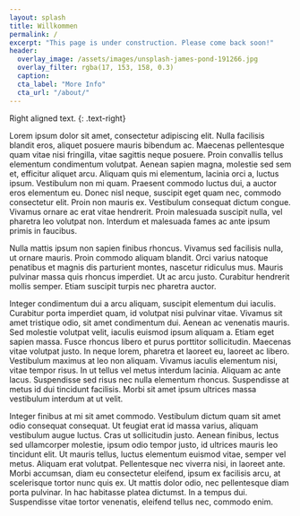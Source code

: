 ```yaml
---
layout: splash
title: Willkommen
permalink: /
excerpt: "This page is under construction. Please come back soon!"
header:
  overlay_image: /assets/images/unsplash-james-pond-191266.jpg
  overlay_filter: rgba(17, 153, 158, 0.3)
  caption:
  cta_label: "More Info"
  cta_url: "/about/"
---
```


Right aligned text.
{: .text-right}

Lorem ipsum dolor sit amet, consectetur adipiscing elit. Nulla facilisis blandit eros, aliquet posuere mauris bibendum ac. Maecenas pellentesque quam vitae nisi fringilla, vitae sagittis neque posuere. Proin convallis tellus elementum condimentum volutpat. Aenean sapien magna, molestie sed sem et, efficitur aliquet arcu. Aliquam quis mi elementum, lacinia orci a, luctus ipsum. Vestibulum non mi quam. Praesent commodo luctus dui, a auctor eros elementum eu. Donec nisl neque, suscipit eget quam nec, commodo consectetur elit. Proin non mauris ex. Vestibulum consequat dictum congue. Vivamus ornare ac erat vitae hendrerit. Proin malesuada suscipit nulla, vel pharetra leo volutpat non. Interdum et malesuada fames ac ante ipsum primis in faucibus.

Nulla mattis ipsum non sapien finibus rhoncus. Vivamus sed facilisis nulla, ut ornare mauris. Proin commodo aliquam blandit. Orci varius natoque penatibus et magnis dis parturient montes, nascetur ridiculus mus. Mauris pulvinar massa quis rhoncus imperdiet. Ut ac arcu justo. Curabitur hendrerit mollis semper. Etiam suscipit turpis nec pharetra auctor.

Integer condimentum dui a arcu aliquam, suscipit elementum dui iaculis. Curabitur porta imperdiet quam, id volutpat nisi pulvinar vitae. Vivamus sit amet tristique odio, sit amet condimentum dui. Aenean ac venenatis mauris. Sed molestie volutpat velit, iaculis euismod ipsum aliquam a. Etiam eget sapien massa. Fusce rhoncus libero et purus porttitor sollicitudin. Maecenas vitae volutpat justo. In neque lorem, pharetra et laoreet eu, laoreet ac libero. Vestibulum maximus at leo non aliquam. Vivamus iaculis elementum nisi, vitae tempor risus. In ut tellus vel metus interdum lacinia. Aliquam ac ante lacus. Suspendisse sed risus nec nulla elementum rhoncus. Suspendisse at metus id dui tincidunt facilisis. Morbi sit amet ipsum ultrices massa vestibulum interdum at ut velit.

Integer finibus at mi sit amet commodo. Vestibulum dictum quam sit amet odio consequat consequat. Ut feugiat erat id massa varius, aliquam vestibulum augue luctus. Cras ut sollicitudin justo. Aenean finibus, lectus sed ullamcorper molestie, ipsum odio tempor justo, id ultrices mauris leo tincidunt elit. Ut mauris tellus, luctus elementum euismod vitae, semper vel metus. Aliquam erat volutpat. Pellentesque nec viverra nisi, in laoreet ante. Morbi accumsan, diam eu consectetur eleifend, ipsum ex facilisis arcu, at scelerisque tortor nunc quis ex. Ut mattis dolor odio, nec pellentesque diam porta pulvinar. In hac habitasse platea dictumst. In a tempus dui. Suspendisse vitae tortor venenatis, eleifend tellus nec, commodo enim. 
